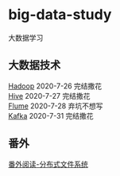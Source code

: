 # big-data-study
大数据学习

## 大数据技术
[Hadoop](note/HADOOP-README.md) 2020-7-26 完结撒花  
[Hive](note/HIVE-README.md)  2020-7-27 完结撒花  
[Flume](note/FLUME-README.md)  2020-7-28 弃坑不想写  
[Kafka](note/KAFKA-README.md)  2020-7-31 完结撒花    

## 番外
[番外阅读-分布式文件系统](note/番外阅读-分布式文件系统.md)